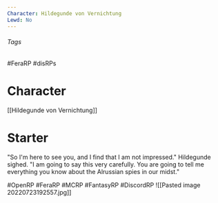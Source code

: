 ```yaml
---
Character: Hildegunde von Vernichtung
Lewd: No
---
```

###### Tags
#FeraRP #disRPs 

# Character
[[Hildegunde von Vernichtung]]

# Starter
"So I'm here to see you, and I find that I am not impressed." Hildegunde sighed. "I am going to say this very carefully. You are going to tell me everything you know about the Alrussian spies in our midst."

#OpenRP #FeraRP #MCRP #FantasyRP #DiscordRP 
![[Pasted image 20220723192557.jpg]]